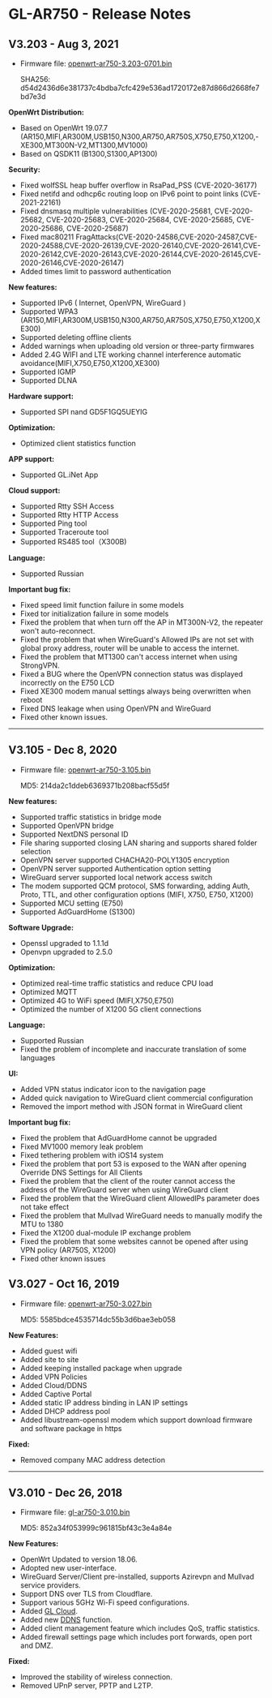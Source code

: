 # GL-AR750 - Release Notes

## V3.203 - Aug 3, 2021

- Firmware file: [openwrt-ar750-3.203-0701.bin](https://fw.gl-inet.com/firmware/ar750/v1/openwrt-ar750-3.203-0701.bin)

    SHA256: d54d2436d6e381737c4bdba7cfc429e536ad1720172e87d866d2668fe7bd7e3d

**OpenWrt Distribution:**

- Based on OpenWrt 19.07.7  (AR150,MIFI,AR300M,USB150,N300,AR750,AR750S,X750,E750,X1200,- XE300,MT300N-V2,MT1300,MV1000)
- Based on QSDK11  (B1300,S1300,AP1300)

**Security:**

- Fixed wolfSSL heap buffer overflow in RsaPad_PSS (CVE-2020-36177)
- Fixed netifd and odhcp6c routing loop on IPv6 point to point links (CVE-2021-22161)
- Fixed dnsmasq multiple vulnerabilities (CVE-2020-25681, CVE-2020-25682, CVE-2020-25683, CVE-2020-25684, CVE-2020-25685, CVE-2020-25686, CVE-2020-25687)
- Fixed mac80211 FragAttacks(CVE-2020-24586,CVE-2020-24587,CVE-2020-24588,CVE-2020-26139,CVE-2020-26140,CVE-2020-26141,CVE-2020-26142,CVE-2020-26143,CVE-2020-26144,CVE-2020-26145,CVE-2020-26146,CVE-2020-26147)
- Added times limit to password authentication

**New features:**

- Supported IPv6 ( Internet, OpenVPN, WireGuard )
- Supported WPA3 (AR150,MIFI,AR300M,USB150,N300,AR750,AR750S,X750,E750,X1200,XE300)
- Supported deleting offline clients
- Added warnings when uploading old version or three-party firmwares
- Added 2.4G WIFI and LTE working channel interference automatic avoidance(MIFI,X750,E750,X1200,XE300)
- Supported IGMP 
- Supported DLNA

**Hardware support:**

- Supported SPI nand GD5F1GQ5UEYIG

**Optimization:**

- Optimized client statistics function

**APP support:**

- Supported GL.iNet App

**Cloud support:**

- Supported Rtty SSH Access
- Supported Rtty HTTP Access
- Supported Ping tool
- Supported Traceroute tool
- Supported RS485 tool（X300B)

**Language:**

- Supported Russian

**Important bug fix:**

- Fixed speed limit function failure in some models
- Fixed tor initialization failure in some models
- Fixed the problem that when turn off the AP in MT300N-V2, the repeater won't auto-reconnect.
- Fixed the problem that when WireGuard's Allowed IPs are not set with global proxy address, router will be unable to access the internet. 
- Fixed the problem that MT1300 can't access internet when using StrongVPN.
- Fixed a BUG where the OpenVPN connection status was displayed incorrectly on the E750 LCD
- Fixed XE300 modem manual settings always being overwritten when reboot 
- Fixed DNS leakage when using OpenVPN and WireGuard
- Fixed other known issues.

---

## V3.105 - Dec 8, 2020

- Firmware file: [openwrt-ar750-3.105.bin](https://fw.gl-inet.com/firmware/ar750/v1/openwrt-ar750-3.105.bin)

    MD5: 214da2c1ddeb6369371b208bacf55d5f

**New features:**

- Supported traffic statistics in bridge mode
- Supported OpenVPN bridge
- Supported NextDNS personal ID
- File sharing supported closing LAN sharing and supports shared folder selection
- OpenVPN server supported CHACHA20-POLY1305 encryption
- OpenVPN server supported Authentication option setting
- WireGuard server supported local network access switch
- The modem supported QCM protocol, SMS forwarding, adding Auth, Proto, TTL, and other configuration options (MIFI, X750, E750, X1200)
- Supported MCU setting (E750)
- Supported AdGuardHome (S1300)

**Software Upgrade:**

- Openssl upgraded to 1.1.1d
- Openvpn upgraded to 2.5.0

**Optimization:**

- Optimized real-time traffic statistics and reduce CPU load
- Optimized MQTT
- Optimized 4G to WiFi speed (MIFI,X750,E750)
- Optimized the number of X1200 5G client connections

**Language:**

- Supported Russian
- Fixed the problem of incomplete and inaccurate translation of some languages

**UI:**

- Added VPN status indicator icon to the navigation page
- Added quick navigation to WireGuard client commercial configuration
- Removed the import method with JSON format in WireGuard client 

**Important bug fix:**

- Fixed the problem that AdGuardHome cannot be upgraded
- Fixed MV1000 memory leak problem
- Fixed tethering problem with iOS14 system
- Fixed the problem that port 53 is exposed to the WAN after opening Override DNS Settings for All Clients
- Fixed the problem that the client of the router cannot access the address of the WireGuard server when using WireGuard client
- Fixed the problem that the WireGuard client AllowedIPs parameter does not take effect
- Fixed the problem that Mullvad WireGuard needs to manually modify the MTU to 1380
- Fixed the X1200 dual-module IP exchange problem
- Fixed the problem that some websites cannot be opened after using VPN policy (AR750S, X1200)
- Fixed other known issues

## V3.027 - Oct 16, 2019

- Firmware file: [openwrt-ar750-3.027.bin](https://fw.gl-inet.com/firmware/ar750/v1/openwrt-ar750-3.027.bin)

    MD5: 5585bdce4535714dc55b3d6bae3eb058

**New Features:**

- Added guest wifi
- Added site to site
- Added keeping installed package when upgrade
- Added VPN Policies
- Added Cloud/DDNS
- Added Captive Portal
- Added static IP address binding in LAN IP settings
- Added DHCP address pool
- Added libustream-openssl modem which support download firmware and software package in https

**Fixed:**

- Removed company MAC address detection

---



## V3.010 - Dec 26, 2018

- Firmware file: [gl-ar750-3.010.bin](https://fw.gl-inet.com/firmware/ar750/v1/openwrt-ar750-3.010.bin)

    MD5: 852a34f053999c961815bf43c3e4a84e

**New Features:**

- OpenWrt Updated to version 18.06.
- Adopted new user-interface.
- WireGuard Server/Client pre-installed, supports Azirevpn and Mullvad service providers.
- Support DNS over TLS from Cloudflare.
- Support various 5GHz Wi-Fi speed configurations.
- Added [GL Cloud](../../tutorials/cloud/).
- Added new [DDNS](../../tutorials/ddns/) function.
- Added client management feature which includes QoS, traffic statistics.
- Added firewall settings page which includes port forwards, open port and DMZ.

**Fixed:**

- Improved the stability of wireless connection.
- Removed UPnP server, PPTP and L2TP.

